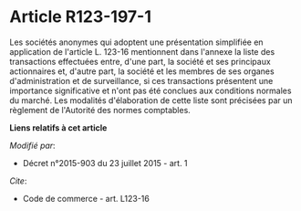 # Article R123-197-1

Les sociétés anonymes qui adoptent une présentation simplifiée en application de l'article L. 123-16 mentionnent dans
l'annexe la liste des transactions effectuées entre, d'une part, la société et ses principaux actionnaires et, d'autre part,
la société et les membres de ses organes d'administration et de surveillance, si ces transactions présentent une importance
significative et n'ont pas été conclues aux conditions normales du marché. Les modalités d'élaboration de cette liste sont
précisées par un règlement     de l'Autorité des normes comptables.

**Liens relatifs à cet article**

_Modifié par_:

  - Décret n°2015-903 du 23 juillet 2015 - art. 1

_Cite_:

  - Code de commerce - art. L123-16
